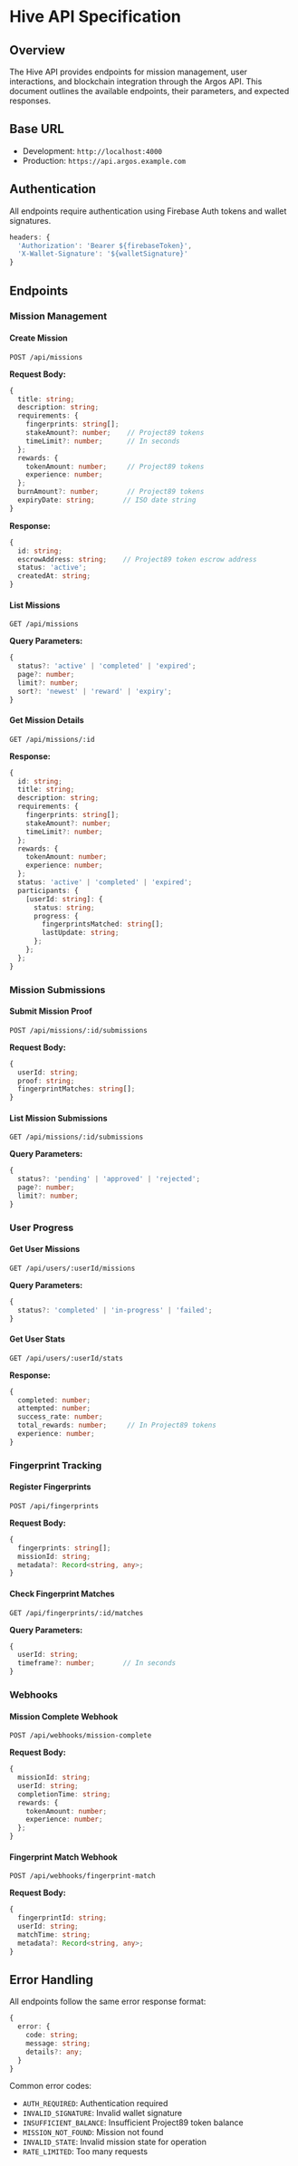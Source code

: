 # Hive API Specification

## Overview
The Hive API provides endpoints for mission management, user interactions, and blockchain integration through the Argos API. This document outlines the available endpoints, their parameters, and expected responses.

## Base URL
- Development: `http://localhost:4000`
- Production: `https://api.argos.example.com`

## Authentication
All endpoints require authentication using Firebase Auth tokens and wallet signatures.

```typescript
headers: {
  'Authorization': 'Bearer ${firebaseToken}',
  'X-Wallet-Signature': '${walletSignature}'
}
```

## Endpoints

### Mission Management

#### Create Mission
```http
POST /api/missions
```

**Request Body:**
```typescript
{
  title: string;
  description: string;
  requirements: {
    fingerprints: string[];
    stakeAmount?: number;    // Project89 tokens
    timeLimit?: number;      // In seconds
  };
  rewards: {
    tokenAmount: number;     // Project89 tokens
    experience: number;
  };
  burnAmount?: number;       // Project89 tokens
  expiryDate: string;       // ISO date string
}
```

**Response:**
```typescript
{
  id: string;
  escrowAddress: string;    // Project89 token escrow address
  status: 'active';
  createdAt: string;
}
```

#### List Missions
```http
GET /api/missions
```

**Query Parameters:**
```typescript
{
  status?: 'active' | 'completed' | 'expired';
  page?: number;
  limit?: number;
  sort?: 'newest' | 'reward' | 'expiry';
}
```

#### Get Mission Details
```http
GET /api/missions/:id
```

**Response:**
```typescript
{
  id: string;
  title: string;
  description: string;
  requirements: {
    fingerprints: string[];
    stakeAmount?: number;
    timeLimit?: number;
  };
  rewards: {
    tokenAmount: number;
    experience: number;
  };
  status: 'active' | 'completed' | 'expired';
  participants: {
    [userId: string]: {
      status: string;
      progress: {
        fingerprintsMatched: string[];
        lastUpdate: string;
      };
    };
  };
}
```

### Mission Submissions

#### Submit Mission Proof
```http
POST /api/missions/:id/submissions
```

**Request Body:**
```typescript
{
  userId: string;
  proof: string;
  fingerprintMatches: string[];
}
```

#### List Mission Submissions
```http
GET /api/missions/:id/submissions
```

**Query Parameters:**
```typescript
{
  status?: 'pending' | 'approved' | 'rejected';
  page?: number;
  limit?: number;
}
```

### User Progress

#### Get User Missions
```http
GET /api/users/:userId/missions
```

**Query Parameters:**
```typescript
{
  status?: 'completed' | 'in-progress' | 'failed';
}
```

#### Get User Stats
```http
GET /api/users/:userId/stats
```

**Response:**
```typescript
{
  completed: number;
  attempted: number;
  success_rate: number;
  total_rewards: number;     // In Project89 tokens
  experience: number;
}
```

### Fingerprint Tracking

#### Register Fingerprints
```http
POST /api/fingerprints
```

**Request Body:**
```typescript
{
  fingerprints: string[];
  missionId: string;
  metadata?: Record<string, any>;
}
```

#### Check Fingerprint Matches
```http
GET /api/fingerprints/:id/matches
```

**Query Parameters:**
```typescript
{
  userId: string;
  timeframe?: number;       // In seconds
}
```

### Webhooks

#### Mission Complete Webhook
```http
POST /api/webhooks/mission-complete
```

**Request Body:**
```typescript
{
  missionId: string;
  userId: string;
  completionTime: string;
  rewards: {
    tokenAmount: number;
    experience: number;
  };
}
```

#### Fingerprint Match Webhook
```http
POST /api/webhooks/fingerprint-match
```

**Request Body:**
```typescript
{
  fingerprintId: string;
  userId: string;
  matchTime: string;
  metadata?: Record<string, any>;
}
```

## Error Handling

All endpoints follow the same error response format:

```typescript
{
  error: {
    code: string;
    message: string;
    details?: any;
  }
}
```

Common error codes:
- `AUTH_REQUIRED`: Authentication required
- `INVALID_SIGNATURE`: Invalid wallet signature
- `INSUFFICIENT_BALANCE`: Insufficient Project89 token balance
- `MISSION_NOT_FOUND`: Mission not found
- `INVALID_STATE`: Invalid mission state for operation
- `RATE_LIMITED`: Too many requests 